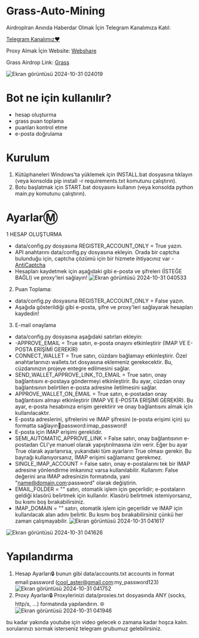 # Grass-Auto-Mining

Airdroplran Anında Haberdar Olmak İçin Telegram Kanalımıza Katıl:

[Telegram Kanalımız❤️](https://t.me/airdropnirvanaa)

Proxy Almak İçin Website: [Webshare](https://www.webshare.io/?referral_code=tk5w6fe2eja6)

Grass Airdrop Link: [Grass](https://app.getgrass.io/register/?referralCode=SaG9I55X3x3nHCL)

![Ekran görüntüsü 2024-10-31 024019](https://github.com/user-attachments/assets/abc945e4-4a48-4fc7-a75b-6aca7d65ddb0)

# Bot ne için kullanılır?
- hesap oluşturma
- grass puan toplama
- puanları kontrol etme
- e-posta doğrulama

 # Kurulum
 1. Kütüphaneleri Windows'ta yüklemek için INSTALL.bat dosyasına tıklayın (veya konsolda pip install -r requirements.txt komutunu çalıştırın).
 2. Botu başlatmak için START.bat dosyasını kullanın (veya konsolda python main.py komutunu çalıştırın).

 # AyarlarⓂ️
 1 HESAP OLUŞTURMA
 - data/config.py dosyasına REGISTER_ACCOUNT_ONLY = True yazın.
 - API anahtarını data/config.py dosyasına ekleyin. Orada bir captcha bulunduğu için, captcha çözümü için bir hizmete ihtiyacınız var - [AntiCaptcha](https://getcaptchasolution.com/t9grqbmys0)
 - Hesapları kaydetmek için aşağıdaki gibi e-posta ve şifreleri (İSTEĞE BAĞLI) ve proxy'leri sağlayın!
  ![Ekran görüntüsü 2024-10-31 040533](https://github.com/user-attachments/assets/4f7ab6aa-c5a6-4ad3-87aa-9fc15d87e46b)

2. Puan Toplama:
- data/config.py dosyasına REGISTER_ACCOUNT_ONLY = False yazın.
- Aşağıda gösterildiği gibi e-posta, şifre ve proxy'leri sağlayarak hesapları kaydedin!
3. E-mail onaylama

- data/config.py dosyasına aşağıdaki satırları ekleyin:
- -APPROVE_EMAIL = True satırı, e-posta onayını etkinleştirir (IMAP VE E-POSTA ERİŞİMİ GEREKİR)
- CONNECT_WALLET = True satırı, cüzdanı bağlamayı etkinleştirir. Özel anahtarlarınızı wallets.txt dosyasına eklemeniz gerekecektir. Bu, cüzdanınızın projeye entegre edilmesini sağlar.
- SEND_WALLET_APPROVE_LINK_TO_EMAIL = True satırı, onay bağlantısını e-postaya göndermeyi etkinleştirir. Bu ayar, cüzdan onay bağlantısının belirtilen e-posta adresine iletilmesini sağlar.
- APPROVE_WALLET_ON_EMAIL = True satırı, e-postadan onay bağlantısını almayı etkinleştirir (IMAP VE E-POSTA ERİŞİMİ GEREKİR). Bu ayar, e-posta hesabınıza erişim gerektirir ve onay bağlantısını almak için kullanılacaktır.
- E-posta adreslerini, şifrelerini ve IMAP şifresini (e-posta erişimi için) şu formatta sağlayın:email:password:imap_password!
- E-posta için IMAP erişimi gereklidir.
- SEMI_AUTOMATIC_APPROVE_LINK = False satırı, onay bağlantısının e-postadan CLI'ye manuel olarak yapıştırılmasına izin verir. Eğer bu ayar True olarak ayarlanırsa, yukarıdaki tüm ayarların True olması gerekir. Bu bayrağı kullanıyorsanız, IMAP erişimi sağlamanız gerekmez.
- SINGLE_IMAP_ACCOUNT = False satırı, onay e-postalarını tek bir IMAP adresine yönlendirme imkanınız varsa kullanılabilir. Kullanım: False değerini ana IMAP adresinizin formatında, yani "name@domain.com:password" olarak değiştirin.
- EMAIL_FOLDER = "" satırı, otomatik işlem için geçerlidir; e-postaların geldiği klasörü belirtmek için kullanılır. Klasörü belirtmek istemiyorsanız, bu kısmı boş bırakabilirsiniz.
- IMAP_DOMAIN = "" satırı, otomatik işlem için geçerlidir ve IMAP için kullanılacak alan adını belirtir. Bu kısmı boş bırakabilirsiniz çünkü her zaman çalışmayabilir.
![Ekran görüntüsü 2024-10-31 041617](https://github.com/user-attachments/assets/1796816f-a846-44cd-a1a1-35594077b50a)

![Ekran görüntüsü 2024-10-31 041626](https://github.com/user-attachments/assets/a88c0dad-c49e-45c9-80b3-4c63d93b14e7)
# Yapılandırma
1. Hesap Ayarları🔒
bunun gibi  data/accounts.txt accounts in format email:password (cool_aster@gmail.com:my_password123)
![Ekran görüntüsü 2024-10-31 041752](https://github.com/user-attachments/assets/e7a25abe-3cb0-40b5-8881-33543674332a)
2. Proxy Ayarları🔒
Proxylerinizi data/proxies.txt dosyasında ANY (socks, http/s, ...) formatında yapılandırın. 🌐   
![Ekran görüntüsü 2024-10-31 041946](https://github.com/user-attachments/assets/59d9f3f2-69be-461c-a927-6bcc1a32db1f)

bu kadar yakında youtube için video gelecek o zamana kadar hoşca kalın. sorularınızı sormak isterseniz telegram grubumuz gelebilirsiniz.

